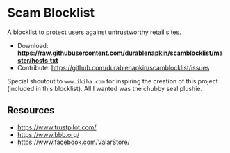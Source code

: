 # Scam Blocklist

A blocklist to protect users against untrustworthy retail sites.

* Download: **https://raw.githubusercontent.com/durablenapkin/scamblocklist/master/hosts.txt**
* Contribute: https://github.com/durablenapkin/scamblocklist/issues

Special shoutout to `www.ikiha.com` for inspiring the creation of this project (included in this blocklist). All I wanted was the chubby seal plushie.

## Resources

* https://www.trustpilot.com/
* https://www.bbb.org/
* https://www.facebook.com/ValarStore/
